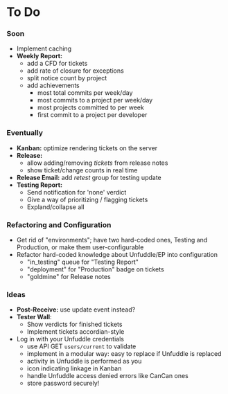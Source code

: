 # To Do

### Soon

 - Implement caching
 - **Weekly Report:**
   - add a CFD for tickets
   - add rate of closure for exceptions
   - split notice count by project
   - add achievements
     - most total commits per week/day
     - most commits to a project per week/day
     - most projects committed to per week
     - first commit to a project per developer


### Eventually

 - **Kanban:** optimize rendering tickets on the server
 - **Release:**
   - allow adding/removing _tickets_ from release notes
   - show ticket/change counts in real time
 - **Release Email:** add _retest_ group for testing update
 - **Testing Report:**
   - Send notification for 'none' verdict
   - Give a way of prioritizing / flagging tickets
   - Expland/collapse all


### Refactoring and Configuration

 - Get rid of "environments"; have two hard-coded ones, Testing and Production, or make them user-configurable
 - Refactor hard-coded knowledge about Unfuddle/EP into configuration
   - "in_testing" queue for "Testing Report"
   - "deployment" for "Production" badge on tickets
   - "goldmine" for Release notes


### Ideas

 - **Post-Receive:** use update event instead?
 - **Tester Wall**:
   - Show verdicts for finished tickets
   - Implement tickets accordian-style
 - Log in with your Unfuddle credentials
   - use API GET `users/current` to validate
   - implement in a modular way: easy to replace if Unfuddle is replaced
   - activity in Unfuddle is performed as you
   - icon indicating linkage in Kanban
   - handle Unfuddle access denied errors like CanCan ones
   - store password securely!
